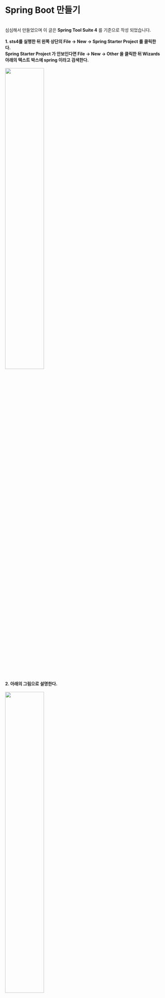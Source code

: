 # Spring Boot 만들기
<br>
심심해서 만들었으며 이 글은 <b>Spring Tool Suite 4</b> 를 기준으로 작성 되었습니다.
<br>
<br>
<b>1. sts4를 실행한 뒤 왼쪽 상단의 File -> New -> Spring Starter Project 를 클릭한다.<br>
  Spring Starter Project 가 안보인다면 File -> New -> Other 을 클릭한 뒤 Wizards 아래의 텍스트 박스에 spring 이라고 검색한다.</b>
<br><br>
<img width="50%" src="https://user-images.githubusercontent.com/48707324/125416774-4347d8e6-0ad9-4813-9826-e91a8e5b8438.png"/>
<br>
<br>
<br>
<b>2. 아래의 그림으로 설명한다.</b>
<br><br>
<img width="50%" src="https://user-images.githubusercontent.com/48707324/125416907-70b4ec22-43ff-46c7-a2ca-cbde8cf45f1d.png"/>
<br>
- Service URL은 Spring Boot 패키지를 만들어주는 사이트이다. 기본으로 선택되어 있으니 넘어간다.
<br><br>
- Name 은 프로젝트 이름을 작성하면 된다.
<br><br>
- Name 바로 아래에 Use default location 이 자동으로 체크되어 있을텐데 이건 프로젝트 경로이다. 따로 지정하고 싶다면 체크를 풀고 선택하면 된다.
<br><br>
- Type 은 Maven, Gradle 중 선택 가능하다. 난 Maven을 사용하므로 Maven을 체크.
<br><br>
- Packaging 은 말 그대로 패키징을 뜻하는데 Jar와 War가 있을 것이다. Jar는 원본파일 그대로, War는 필요한 파일만 압축한다고 생각하면 이해하기 편하다. 실제로 이렇다는건 아니다
<br><br>
- Java Version 은 자바 버전으로 11이상을 권장한다. 내가 알기론 자바 11 이상에서 Spring Boot 가 되는걸로 알고 있다. (이 부분은 정확한건 아님)
<br><br>
- Language 는 언어. Kotlen, Groovy로도 작성이 가능한가보다. 난 안해봤다.
<br><br>
- Group 은 프로젝트 그룹이다. 아래에서 작성할 Package 를 같은 것 끼리 그룹으로 묶는 역할을 하는 것 같다. 아마도?
<br><br>
- Artifact 는 나도 모른다. 근데 Name 작성하면 알아서 작성될 것이다. 패스
<br><br>
- Version 은 말 그대로 버전인데 처음이니 그냥 그대로 냅두자
<br><br>
- Description 은 설명
<br><br>
- Working sets 는 나도 모른다. 그냥 넘어가자.
<br>
<br>
<br>
<b>3. 아래의 그림으로 설명한다.</b>
<br><br>
<img width="50%" src="https://user-images.githubusercontent.com/48707324/125418240-93bddd22-074f-4de1-b8d2-6989f1fd5361.png"/>
<br>
- Spring Boot Version 은 버전마다 무슨 차이인지 잘 모르니 그냥 냅두자.
<br><br>
- Frequently Used 가 있는데 이건 Spring Boot로 패키지를 만들 때 일일히 찾아가면서 Maven Repository 뒤지지 말라고 넣어준 기능같다.<br>
  여기에 있는걸 체크하면 해당 기능이 활성화 된다. 진짜 아무것도 없이 웹에 Hello World 하나 찍을거라면 아무것도 안해도 되지만 우리는 웹 개발자 아닌가! 그렇다면 기본적으로 DB 연결은 필수 요소이니 MySQL Driver, 그리고 Spring을 사용하는데 어노테이션을 안쓸 수 있나? Getter Setter 일일히 하나하나 다 만들 순 없다. 그러므로 Lombok도 체크. 그리고 DB 와의 언어구문적? 연동을 쉽게 해주는 MyBatis. 이렇게 세 개는 아마 어디서 웹 개발을 하든 다 사용할 것이다. 무조건 체크해주자.<br>
  그리고 테스트 해 봤는데 위의 7개 요소 중 6개는 굳이 설정을 안해도 된다. MySQL Driver 하나 빼고.. 하지만 MySQL 설정까지 할거니 7개 다 체크하면 된다.
<br><br>
- Available 이라고 밑에 뭐 온갖게 쭉 있는데 쓸 사람만 체크해서 넣도록 하자. 그리고 Finish를 누르면 패키지가 만들어진다.
<br>
<br>
<br>
<b>4. 만들었으니 실행해볼텐데 오른쪽 아래의 초록색이 움직이고 있다면 조금 기다리자. 프로젝트를 생성하고 로딩중인 것이니..<br>
  완료 되었다면 실행해 보자! 실행 방법은 프로젝트 우클릭 -> Run As -> Spring Boot App 을 누르면 된다.</b>
<br>
<br>
<br>
<b>5. 아마 안될거다. 그리고 아래와 같은 오류가 뜰텐데 이는 위에서 말했듯이 MySQL Driver 는 설치했는데 연결을 안해줘서 그렇다.</b>
<br><br>
<img width="100%" src="https://user-images.githubusercontent.com/48707324/125419643-97c94959-8e39-458a-a532-c52a12ac4d6b.png"/>
<br>
<br>
<br>
<b>6. 그럼 이제 MySQL Driver 설정을 하자. 프로젝트에서 src/main/resources 를 열어보면 application.properties 라는 파일이 있다.<br>
  이걸 열어보면 아무것도 없을텐데 아래의 그림에서 DB주소와 username(id) 와 password 를 변경해서 넣어주면 된다.<br>
  물론 포트를 바꾸고 싶다면 첫 줄의 포트를 수정해도 된다. 그리고 앞에 #이 붙은건 주석처리 된 것이니 신경 안써도 된다.<br>
  3,4 라인의 구문은 jsp 파일의 루트 경로를 지정해준다고 생각하면 편하다.</b>
  
<br><br>
<img width="100%" src="https://user-images.githubusercontent.com/48707324/125420725-116850d1-6842-45bc-adb2-2ee9a4f0aef0.png"/>
<br>
<br>
<br>
<b>7. 다시 4번으로 돌아가 실행해보자. 오류가 안 나왔다면 인터넷 창을 열어 localhost:8080 이라고 주소창에 입력해본다.<br>
  그럼 무슨 에러 페이지라고 하나 나올텐데 그게 정상이다. 우린 아직 화면에 보여주는 것을 만들지 않았으니 말이다.</b>
  
<br>
<br>
<br>
<br>
<br>
<br>
<hr>
# Spring Boot 만들기 2탄!
<br>
여기부터는 MVC 구조로 진행되며 2탄에서는 
<br>
<br>
<b>1. 위의 포스팅까지 완료했다면 DB는 연결된 상태이다. 그러니 가져올 데이터를 만들어보자.<br>
공지글은 아니지만 테이블을 하나 만들어보자. 테이블의 필드값은 아래와 같이 만들면 된다.</b>
<br><br>
<img width="50%" src="https://user-images.githubusercontent.com/48707324/162144342-881de634-6105-47d4-a313-9112ab082a50.PNG"/>
<br>
<br>
<br>
<b>2. 테이블을 만들었다면 spring 툴로 돌아와서 본인의 패키지를 우클릭 하여 하위에 다른 패키지들을 생성한다.<br>
아래 이미지와 같은 구조로 생성하면 되고 처음 생성했을 경우 아이콘의 색상이 회색일 것이다.</b>
<br><br>
<img width="50%" src="https://user-images.githubusercontent.com/48707324/162148274-8a3c57d4-6e95-41b4-b772-31c11e09d5b5.png"/>
<br>
- 패키지를 만들 때 이름은 본인의 패키지명 뒤에 .controller 와 같은 식으로 적으면 된다. 아래는 예시
<br>
<br>
<img width="50%" src="https://user-images.githubusercontent.com/48707324/162148749-8d64b0c7-84d2-49b7-9453-e526381e7c25.PNG"/>
<br>
<br>
<br>
<b>3. 패키지를 다 만들고 나면 아래 이미지와 같이 패키지 안에 클래스와 인터페이스를 생성해준다.<br>
src/main/resources 아래에 mapper 폴더와 noticeboardMapper.xml 파일이 있는데 이것도 나중에 필요하니 폴더와 파일을 생성해준다.<br>
클래스명을 변경하여 사용하고 싶은 경우 글 전체를 한번 읽어보고 본인에 맞게 수정하기 바란다.</b>
<br>
<br>
<img width="50%" src="https://user-images.githubusercontent.com/48707324/162149119-e1d40ec4-989d-4425-be85-950266b9795e.PNG"/>
<br>
<br>
<br>
<b>4. 위에서부터 순서대로 가보자. DataAccessConfig.java는 아래와 같다.</b>
<br><br>
<img width="50%" src="https://user-images.githubusercontent.com/48707324/162162888-c61d7fad-7852-431e-a0ff-9ce658e25435.PNG"/>
<br>
- 세팅하는 부분이라 나도 자세히는 모른다. 자신의 패키지 명에 맞게 대충 바꿔넣자.
<br>
<br>
<br>
<b>5. DataSourceConfig.java</b>
<br><br>
<img width="50%" src="https://user-images.githubusercontent.com/48707324/162165985-5fef90e4-bf1c-4fe5-8192-294943db1b9d.PNG"/>
<br>
- 얘도 세팅하는 부분이라 잘 모른다. 그냥 적어놓자.
<br>
<br>
<br>
<b>6. 순서대로 가기로 했지만 MVC 패턴 부분은 있는 그대로 옮겨 적으면 잘 모르는 사람들은 빨간줄 막 떠서 뭐 잘못했나? 싶은 생각이 들 수도 있다.<br>
그렇기에 여기는 VO -> Service -> Mapper -> Impl -> Controller 순으로 설명하겠다. NoticeboardVO를 보자.</b>
<br><br>
<img width="50%" src="https://user-images.githubusercontent.com/48707324/162167197-6bd24341-dbbc-499e-8b33-e0089e8b77c6.PNG"/>
<br>
- 클래스명 위에 @Getter @Setter가 보일 것이다. 이게 없으면 변수를 생성할 때 마다 getVar, setVar 과 같이 게터, 세터를 다 만들어줘야 한다.(롬복 짱)<br><br>
- 아래의 변수들은 DB에서 가져올 목록들이다. 변수 명은 DB 테이블의 이름과 동일하지 않아도 되지만 데이터 타입은 일치해야 한다. 즉, DB에서는 int로 정의한 것을 자바에서는 String으로 받을 수 없다는 말이다. 어쨌든 타입을 일치시킨다.
<br>
<br>
<br>
<b>7. 다음은 NoticeboardService.java 이다.</b>
<br><br>
<img width="50%" src="https://user-images.githubusercontent.com/48707324/162168479-77c7b2e9-666a-40f1-8c19-7117acab12ae.PNG"/>
<br>
- 얘는 클래스가 아니라 인터페이스로 되어 있는데 이 서비스를 구현하는건 Impl 파일에서 진행한다.
<br><br>
- 게시판에 글은 여러개일 것이므로 List 형식을 사용하여 가져온다.
<br>
<br>
<br>
<b>8. 다음은 NoticeboardMapper.java 이다. 6번에서 분명 Service -> Mapper 라고 했는데 왜 Mapper를 먼저 하느냐 하면 실제로 구현된 파일인 ServiceImpl은 Mapper 인터페이스가 정의되어 있지 않다면 에러가 나기 때문이다.</b>
<br><br>
<img width="50%" src="https://user-images.githubusercontent.com/48707324/162169827-2c5eca87-881d-44a3-a044-d89257d8c317.PNG"/>
<br>
- 얘는 구현된 파일인 ServiceImpl에서 사용할 때 쿼리문이 작성된 xml 파일을 매핑하는 친구이다.
<br>
<br>
<br>
<b>9. 다음은 noticeboardMapper.xml 이다.</b>
<br><br>
<img width="50%" src="https://user-images.githubusercontent.com/48707324/162171519-e9a4d01e-303b-4155-86b9-4d367db4fed0.png"/>
<br>
- 실제 쿼리문이 들어가는 파일이다. namespace 부분에는 인터페이스로 작성한 ~Mapper.java 파일을 패키지 경로와 함께 써준다.
<br><br>
- <select 라고 적혀있는 부분 옆 id는 ~Mapper.java 파일에서 작성한 메소드명을 작성한다.
<br><br>
- resultType 은 쿼리문을 돌리고 나서 나온 값을 어떤 형태로 넣을거냐 하는 것이다. select 구문에서 하나만 찾고자 하는 경우 int나 String 타입으로 지정이 가능하지만 우린 int와 String이 여러 개 있는 상태로 들고와야 하므로 클래스 타입으로 받는다. 받는 클래스 타입은 아까 작성한 VO 파일로 한다.
<br>
<br>
<br>
<b>10. 다시 Service 로 돌아와서 NoticeboardServiceImpl.java 이다.</b>
<br><br>
<img width="50%" src="https://user-images.githubusercontent.com/48707324/162172789-5951cda9-8ace-40af-b35a-82102c550db7.PNG"/>
<br>
- 클래스 위에 @Service 로 서비스 코드임을 명시하고 @Autowired 를 통해 ~Mapper.java 파일과 연결한다. 만약 @Autowired가 없다면 ~Mapper.java 파일의 경로를 일일이 작성해 주어야 한다.
<br><br>
- @Override 를 통해 인터페이스인 Service 코드를 구현한다.
<br>
<br>
<br>
<b>11. MVC 패턴의 마지막인 컨트롤러이다. NoticeboardController.java 파일의 코드는 아래와 같다.</b>
<br><br>
<img width="50%" src="https://user-images.githubusercontent.com/48707324/162178830-9617771d-2389-49b6-8827-4bfd5f88d794.PNG"/>
<br>
- Controller 라는 것을 명시하기 위해 클래스 위에 @Controller 라고 어노테이션을 작성한다.
<br><br>
- Impl 파일에서는 Mapper를 Autowired 하였다면 Controller 파일에서는 Service를 Autowired 한다.
<br><br>
- 로직 처리를 한다면 보통 여기서 많이 한다. 일단 별도의 로직은 없으므로 서비스 코드를 호출하여 리스트를 가져오고 가져온 리스트를 jsp 파일에서 보여주기 위해 model 이라는 객체에 addAttribute를 통해 데이터를 집어넣는다. addAttribute 는 매개변수를 2개를 가지는데 앞 부분은 String 으로 받는다. 뒷 부분은 Object로 받기에 뭘 넣어도 된다. String 이었던 앞의 매개변수는 jsp 파일에서 불러올 때 사용되는 문자이므로 임의로 지정하여도 상관 없다.
<br><br>
- return 으로 지정된 String 값은 아래에서 작성할 jsp 파일명이다. jsp 파일명을 다르게 할거라면 return 값도 다르게 작성하면 된다.
<br>
<br>
<br>
<b>12. 데이터 관련 작업은 끝났으니 사용자에게 보여질 jsp 파일을 작성해보자. 그 전에 경로는 아래와 같다.</b>
<br><br>
<img width="50%" src="https://user-images.githubusercontent.com/48707324/162179863-7d6e50b5-94f0-4835-af9a-f6a9eefc8473.png"/>
<br>
- 따로 건든게 없다면 src/main 까지만 있고 더 이상 파일이 없을텐데 새로운 폴더를 생성해서 저렇게 경로를 쭉 만든 다음 jsp 파일을 만든다.
<br>
<br>
<br>
<b>13. jsp 파일을 작성해보자. 코드는 아래와 같다.</b>
<br><br>
<img width="50%" src="https://user-images.githubusercontent.com/48707324/162181109-03fe06ff-d920-48a5-a277-3ae669bb18dc.PNG"/>
<br>
- 별 다른 내용은 없고 c:forEach 는 반복문을 뜻한다. items의 ${} 안 내용은 위에서 언급했듯이 Controller의 model.addAttribute에서 지정한 첫번 째 변수 값이다. ${}는 jsp에서 서버에서 나온 값을 인식하게 해 주는 문자라고 생각하면 된다. var 는 items를 어떻게 부를거냐 라는 것이고 varStatus는 반복문의 상태값을 어떻게 부를거냐 라는 것이다. 반복문의 횟수를 확인하고 싶다면 ${status.index} 와 같이 나타낼 수 있다.
<br>
<br>
<br>
<b>14. 끝! 인것 같지만 이대로 실행하면 안돌아간다. 설정 몇 가지를 추가해 주자. 프로젝트 최상위에 있는 pom.xml 파일의 <dependencies> 안에 아래의 내용을 추가한다.</b>
<br><br>
<img width="50%" src="https://user-images.githubusercontent.com/48707324/162182915-c2e0d004-7ee4-4f86-84c2-19cd515b40b7.png"/>
<br>
<br>
<br>
<b>15. 진짜 끝! 인것 같지만 spring session 문제로 안돌아갈 것이다. src/main/resources 아래의 application.properties를 열고 아래의 구문을 추가한다.</b>
<br><br>
spring.session.jdbc.initialize-schema=always
<br>
<br>
<br>
<b>16. 이제 실행해 보자. Controller에서 지정한 주소대로 입력한다. 이 글의 경우 localhost:8080/noticeboard 이다.<br>
물론 실행하면 아무것도 안뜰 수 있다. 이유는 DB에 데이터가 없기 때문이다. DB에 데이터를 임의로 집어넣고 실행해 보자. 아래와 같이 데이터가 나올 것이다.</b>
<br><br>
<img width="50%" src="https://user-images.githubusercontent.com/48707324/162183941-c91c738c-7668-4a9f-ae27-394c68fff14e.png"/>
